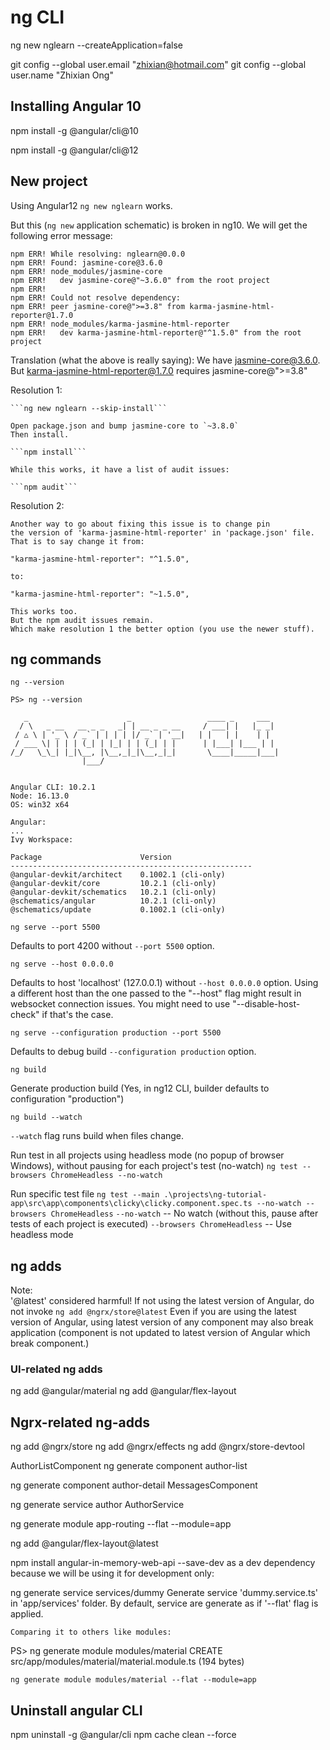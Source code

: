 # ng CLI

ng new nglearn --createApplication=false

git config --global user.email "zhixian@hotmail.com"
git config --global user.name "Zhixian Ong"

## Installing Angular 10

npm install -g @angular/cli@10

npm install -g @angular/cli@12

## New project

Using Angular12 `ng new nglearn` works.

But this (`ng new` application schematic) is broken in ng10. 
We will get the following error message:

```
npm ERR! While resolving: nglearn@0.0.0
npm ERR! Found: jasmine-core@3.6.0
npm ERR! node_modules/jasmine-core
npm ERR!   dev jasmine-core@"~3.6.0" from the root project
npm ERR!
npm ERR! Could not resolve dependency:
npm ERR! peer jasmine-core@">=3.8" from karma-jasmine-html-reporter@1.7.0
npm ERR! node_modules/karma-jasmine-html-reporter
npm ERR!   dev karma-jasmine-html-reporter@"^1.5.0" from the root project
```

Translation (what the above is really saying):
We have jasmine-core@3.6.0.
But karma-jasmine-html-reporter@1.7.0 requires jasmine-core@">=3.8"

Resolution 1:

    ```ng new nglearn --skip-install```

    Open package.json and bump jasmine-core to `~3.8.0`
    Then install.

    ```npm install```

    While this works, it have a list of audit issues:   

    ```npm audit```

Resolution 2:

    Another way to go about fixing this issue is to change pin 
    the version of 'karma-jasmine-html-reporter' in 'package.json' file.
    That is to say change it from:

    "karma-jasmine-html-reporter": "^1.5.0",

    to:

    "karma-jasmine-html-reporter": "~1.5.0",

    This works too. 
    But the npm audit issues remain.
    Which make resolution 1 the better option (you use the newer stuff).


## ng commands

```ng --version```

```
PS> ng --version

   _                      _                 ____ _     ___
  / \   _ __   __ _ _   _| | __ _ _ __     / ___| |   |_ _|
 / △ \ | '_ \ / _` | | | | |/ _` | '__|   | |   | |    | |
 / ___ \| | | | (_| | |_| | | (_| | |      | |___| |___ | |
/_/   \_\_| |_|\__, |\__,_|_|\__,_|_|       \____|_____|___|
                |___/


Angular CLI: 10.2.1
Node: 16.13.0
OS: win32 x64

Angular:
...
Ivy Workspace:

Package                      Version
------------------------------------------------------
@angular-devkit/architect    0.1002.1 (cli-only)
@angular-devkit/core         10.2.1 (cli-only)
@angular-devkit/schematics   10.2.1 (cli-only)
@schematics/angular          10.2.1 (cli-only)
@schematics/update           0.1002.1 (cli-only)
```


```ng serve --port 5500```

Defaults to port 4200 without `--port 5500` option.

```ng serve --host 0.0.0.0```

Defaults to host 'localhost' (127.0.0.1) without `--host 0.0.0.0` option.
Using a different host than the one passed to the "--host" flag might result in websocket connection issues. 
You might need to use "--disable-host-check" if that's the case.

```ng serve --configuration production --port 5500```

Defaults to debug build `--configuration production` option.

```ng build```

Generate production build 
(Yes, in ng12 CLI, builder defaults to configuration "production")

```ng build --watch```

`--watch` flag runs build when files change.


Run test in all projects using headless mode (no popup of browser Windows), without pausing for each project's test (no-watch)
```ng test --browsers ChromeHeadless --no-watch```

Run specific test file
```ng test --main .\projects\ng-tutorial-app\src\app\components\clicky\clicky.component.spec.ts --no-watch --browsers ChromeHeadless```
`--no-watch`                -- No watch (without this, pause after tests of each project is executed)
`--browsers ChromeHeadless` -- Use headless mode

## ng adds

Note:   
    '@latest' considered harmful! 
    If not using the latest version of Angular, do not invoke ```ng add @ngrx/store@latest```
    Even if you are using the latest version of Angular, using latest version of any 
    component may also break application 
    (component is not updated to latest version of Angular which break component.)

### UI-related ng adds

ng add @angular/material
ng add @angular/flex-layout

## Ngrx-related ng-adds

ng add @ngrx/store
ng add @ngrx/effects
ng add @ngrx/store-devtool




AuthorListComponent
ng generate component author-list

ng generate component author-detail 
    MessagesComponent   

ng generate service author
    AuthorService

ng generate module app-routing --flat --module=app

ng add @angular/flex-layout@latest

npm install angular-in-memory-web-api --save-dev
    as a dev dependency because we will be using it for development only:

ng generate service services/dummy
    Generate service 'dummy.service.ts' in 'app/services' folder.
    By default, service are generate as if '--flat' flag is applied.

    Comparing it to others like modules:

PS> ng generate module modules/material
    CREATE src/app/modules/material/material.module.ts (194 bytes)

    ng generate module modules/material --flat --module=app


## Uninstall angular CLI

npm uninstall -g @angular/cli
npm cache clean --force